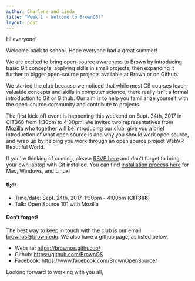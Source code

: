 ```yaml
---
author: Charlene and Linda
title: "Week 1 - Welcome to BrownOS!"
layout: post
---
```


Hi everyone!

Welcome back to school. Hope everyone had a great summer!

We are excited to bring open-source awareness to Brown by introducing basic Git concepts, applying skills in small projects, then expanding it further to bigger open-source projects available at Brown or on Github.

We started the club because we noticed that while most CS courses teach valuable concepts and skills in computer science, there really isn't a formal introduction to Git or Github. Our aim is to help you familiarize yourself with the open-source community and contribute to projects.

The first kick-off event is happening this weekend on Sept. 24th, 2017 in CIT368 from 1:30pm to 4:00pm. We invited two representatives from Mozilla who together will be introducing our club, give you a brief introduction of what open source is and why you should work open source, and wrap up by helping you work through an open source project WebVR Beautiful World.

If you're thinking of coming, please <a href="https://l.facebook.com/l.php?u=https%3A%2F%2Fgoo.gl%2Fforms%2F270Fs6mAOiIPZLhG2&h=ATMN03jg5aCHOso7V3I8FSNIO-Ft-NPMqHpHiLqyOKJqWzz9pvbIECLR439txCS_LYFThy4OrFoBCJ1r1BfyijMUa1jt9dYFJqTXOrFi6uxASbqqm-Vd3jOs6wMn_ZkcsIlnhbZbrgXbXbQ0YNruAOTm-K6X1IOZaTzBlsHIU2LqAse0MnooZX0">RSVP here</a> and don't forget to bring your own laptop with Git installed. You can find <a href="https://gist.github.com/derhuerst/1b15ff4652a867391f03">installation process here</a> for Mac, Windows, and Linux!


#### tl;dr 

* Time/date: Sept. 24th, 2017, 1:30pm - 4:00pm (**CIT368**)
* Talk:  Open Source 101 with Mozilla


#### Don't forget! 

The best way to keep in touch with the club is our email brownos@brown.edu. We also have a github page, as listed below.

* Website: <a href="https://brownos.github.io/">https://brownos.github.io/</a>
* Github: <a href="https://github.com/BrownOS">https://github.com/BrownOS</a>
* Facebook: <a href="https://www.facebook.com/BrownOpenSource/">https://www.facebook.com/BrownOpenSource/</a>

Looking forward to working with you all,

